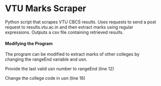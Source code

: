 # VTU Marks Scraper
Python script that scrapes VTU CBCS results. Uses requests to send a post request to results.vtu.ac.in and then extract marks using regular expressions. Outputs a csv file containing retrieved results.

#### Modifying the Program
The program can be modified to extract marks of other colleges by changing the rangeEnd variable and usn.

Provide the last valid usn number to rangeEnd (line 12)

Change the college code in usn (line 16) 

